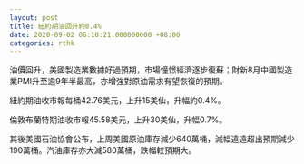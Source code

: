 ```yaml
---
layout: post
title: 紐約期油回升約0.4%
date: 2020-09-02 06:10:21.000000000 +08:00
categories: rthk
---
```


油價回升，美國製造業數據好過預期，市場憧憬經濟逐步復蘇；財新8月中國製造業PMI升至逾9年半最高，亦增強對原油需求有望恢復的預期。

紐約期油收市報每桶42.76美元，上升15美仙，升幅約0.4%。

倫敦布蘭特期油收市報45.58美元，上升30美仙，升幅0.7%。

其後美國石油協會公布，上周美國原油庫存減少640萬桶，減幅遠遠超出預期減少190萬桶。汽油庫存亦大減580萬桶，跌幅較預期大。
